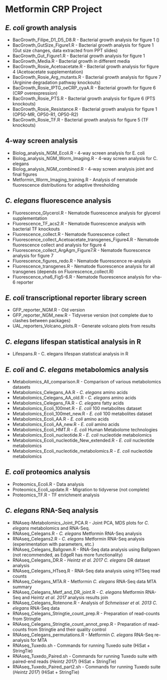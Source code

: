 # Metformin CRP Project

## *E. coli* growth analysis
- BacGrowth_Filipe_D1_D5_D8.R - Bacterial growth analysis for figure 1 ()
- BacGrowth_GutSize_Figure1.R - Bacterial growth analysis for figure 1 (Gut size changes, data extracted from PPT slides)
- BacGrowth_Gut_Figure1.R - Bacterial growth analysis for figure 1
- BacGrowth_Media.R - Bacterial growth in different media
- BacGrowth_Rosie_Acetoacetate.R - Bacterial growth analysis for figure 4 (Acetoacetate supplementation)
- BacGrowth_Rosie_Arg_mutants.R - Bacterial growth analysis for figure 7 (Arginine degradation pathway knockouts)
- BacGrowth_Rosie_IPTG_oeCRP_cyaA.R - Bacterial growth for figure 6 (CRP overexpression)
- BacGrowth_Rosie_PTS.R - Bacterial growth analysis for figure 6 (PTS knockouts)
- BacGrowth_Rosie_Resistance.R - Bacterial growth analysis for figure 1 (OP50-MR, OP50-R1, OP50-R2)
- BacGrowth_Rosie_TF.R - Bacterial growth analysis for figure 5 (TF knockouts)

## 4-way screen analysis
- Biolog_analysis_NGM_Ecoli.R - 4-way screen analysis for E. coli
- Biolog_analysis_NGM_Worm_Imaging.R - 4-way screen analysis for C. elegans
- Biolog_analysis_NGM_combined.R - 4-way screen analysis joint and final figures
- Metformin_Worm_Imaging_training.R - Analysis of nematode fluorescence distributions for adaptive thresholding

## *C. elegans* fluorescence analysis
- Fluorescence_Glycerol.R - Nematode fluorescence analysis for glycerol supplementation
- Fluorescence_TF_acs2.R - Nematode fluorescence analysis with bacterial TF knockouts
- Fluorescence_collect.R - Nematode fluorescence collect
- Fluorescence_collect_Acetoacetate_transgenes_Figure4.R - Nematode fluorescence collect and analysis for figure 4
- Fluorescence_collect_ArgAgm_Figure7.R - Nematode fluorescence analysis for figure 7
- Fluorescence_figures_redo.R - Nematode fluorescence re-analysis
- Fluorescence_transgenes.R - Nematode fluorescence analysis for all transgenes (depends on Fluorescence_collect.R)
- Fluorescence_vha6_Fig5-6.R - Nematode fluorescence analysis for vha-6 reporter

## *E. coli* transcriptional reporter library screen
- GFP_reporter_NGM.R - Old version
- GFP_reporter_NGM_new.R - Tidyverse version (not complete due to clashes between packages)
- UAL_reporters_Volcano_plots.R - Generate volcano plots from results

## *C. elegans* lifespan statistical analysis in R
- Lifespans.R - C. elegans lifespan statistical analysis in R

## *E. coli* and *C. elegans* metabolomics analysis
- Metabolomics_All_comparison.R - Comparison of various metabolomics datasets
- Metabolomics_Celegans_AA.R - *C. elegans* amino acids
- Metabolomics_Celegans_AA_old.R - *C. elegans* amino acids
- Metabolomics_Celegans_FA.R - *C. elegans* fatty acids
- Metabolomics_Ecoli_100met.R - *E. coli* 100 metabolites dataset
- Metabolomics_Ecoli_100met_new.R - *E. coli* 100 metabolites dataset
- Metabolomics_Ecoli_AA.R - *E. coli* amino acids
- Metabolomics_Ecoli_AA_new.R - *E. coli* amino acids
- Metabolomics_Ecoli_HMT.R - *E. coli* Human Metabolome technologies
- Metabolomics_Ecoli_nucleotide.R - *E. coli* nucleotide metabolomics
- Metabolomics_Ecoli_nucleotide_New_extended.R - *E. coli* nucleotide metabolomics
- Metabolomics_Ecoli_nucleotide_metabolomics.R - *E. coli* nucleotide metabolomics

## *E. coli* proteomics analysis
- Proteomics_Ecoli.R - Data analysis
- Proteomics_Ecoli_update.R - Migration to tidyverse (not complete)
- Proteomics_TF.R - TF enrichment analysis

## *C. elegans* RNA-Seq analysis
- RNAseq-Metabolomics_Joint_PCA.R - Joint PCA, MDS plots for *C. elegans* metabolomics and RNA-Seq.
- RNAseq_Celegans.R - *C. elegans* Metformin RNA-Seq analysis
- RNAseq_Celegans2.R - *C. elegans* Metformin RNA-Seq analysis (experimentation with parameters, etc.)
- RNAseq_Celegans_Ballgown.R - RNA-Seq data analysis using Ballgown (not recommended, as EdgeR has more functionality)
- RNAseq_Celegans_DR.R - *Heintz et al. 2017* *C. elegans* DR dataset analysis
- RNAseq_Celegans_HTseq.R - RNA-Seq data analysis using HTSeq read counts
- RNAseq_Celegans_MTA.R - Metformin *C. elegans* RNA-Seq data MTA summary
- RNAseq_Celegans_Metf_and_DR_joint.R - *C. elegans* Metformin RNA-Seq and *Heintz et al. 2017* analysis results join
- RNAseq_Celegans_Rotenone.R - Analysis of *Schmeisser et al. 2013* *C. elegans* RNA-Seq data
- RNAseq_Celegans_Stringtie_count_prep.R - Preparation of read-counts from Stringtie
- RNAseq_Celegans_Stringtie_count_annot_prep.R - Preparation of read-counts from Stringtie and their quality control
- RNAseq_Celegans_permutations.R - Metformin *C. elegans* RNA-Seq re-analysis for MTA
- RNAseq_Tuxedo.sh - Commands for running Tuxedo suite (HiSat + StringTie)
- RNAseq_Tuxedo_Paired.sh - Commands for running Tuxedo suite with paired-end reads (*Heintz 2017*) (HiSat + StringTie)
- RNAseq_Tuxedo_Paired_part2.sh - Commands for running Tuxedo suite (*Heintz 2017*) (HiSat + StringTie)

